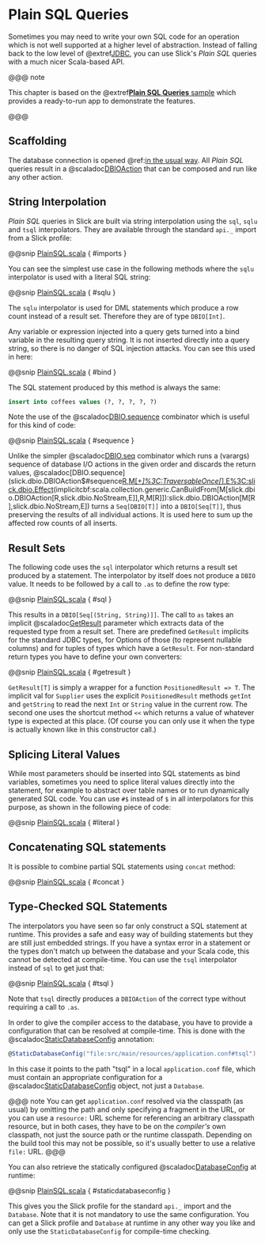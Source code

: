 Plain SQL Queries
=================

Sometimes you may need to write your own SQL code for an operation which is
not well supported at a higher level of abstraction. Instead of falling back
to the low level of @extref[JDBC](jdbc:), you can use Slick's *Plain SQL* queries with a much
nicer Scala-based API.

@@@ note

This chapter is based on the @extref[**Plain SQL Queries** sample](samplerepo:slick-plainsql) which provides a
ready-to-run app to demonstrate the features.

@@@

Scaffolding
-----------

The database connection is opened 
@ref:[in the usual way](gettingstarted.md#database-configuration). All *Plain SQL* queries result in
a @scaladoc[DBIOAction](slick.dbio.DBIOAction) that can be composed and run like any other action.

String Interpolation
--------------------

*Plain SQL* queries in Slick are built via string interpolation using the `sql`, `sqlu` and
`tsql` interpolators. They are available through the standard `api._` import from a Slick profile:

@@snip [PlainSQL.scala](../code/PlainSQL.scala) { #imports }

You can see the simplest use case in the following methods where the `sqlu` interpolator is used
with a literal SQL string:

@@snip [PlainSQL.scala](../code/PlainSQL.scala) { #sqlu }

The `sqlu` interpolator is used for DML statements which produce a row count instead of a result
set. Therefore they are of type `DBIO[Int]`.

Any variable or expression injected into a query gets turned into a bind variable in the resulting
query string. It is not inserted directly into a query string, so there is no danger of SQL
injection attacks. You can see this used in here:

@@snip [PlainSQL.scala](../code/PlainSQL.scala) { #bind }

The SQL statement produced by this method is always the same:

```sql
insert into coffees values (?, ?, ?, ?, ?)
```

Note the use of the
@scaladoc[DBIO.sequence](slick.dbio.DBIOAction$#sequence[R,M[+_]%3C:TraversableOnce[_],E%3C:slick.dbio.Effect](in:M[slick.dbio.DBIOAction[R,slick.dbio.NoStream,E]])(implicitcbf:scala.collection.generic.CanBuildFrom[M[slick.dbio.DBIOAction[R,slick.dbio.NoStream,E]],R,M[R]]):slick.dbio.DBIOAction[M[R],slick.dbio.NoStream,E])
combinator which is useful for this kind of code:

@@snip [PlainSQL.scala](../code/PlainSQL.scala) { #sequence }

Unlike the simpler
@scaladoc[DBIO.seq](slick.dbio.DBIOAction$#seq[E%3C:slick.dbio.Effect](actions:slick.dbio.DBIOAction[_,slick.dbio.NoStream,E]*):slick.dbio.DBIOAction[Unit,slick.dbio.NoStream,E])
combinator which runs a (varargs) sequence of database I/O actions in the given order and discards
the return values,
@scaladoc[DBIO.sequence](slick.dbio.DBIOAction$#sequence[R,M[+_]%3C:TraversableOnce[_],E%3C:slick.dbio.Effect](in:M[slick.dbio.DBIOAction[R,slick.dbio.NoStream,E]])(implicitcbf:scala.collection.generic.CanBuildFrom[M[slick.dbio.DBIOAction[R,slick.dbio.NoStream,E]],R,M[R]]):slick.dbio.DBIOAction[M[R],slick.dbio.NoStream,E])
turns a `Seq[DBIO[T]]` into a `DBIO[Seq[T]]`, thus preserving the results of all individual
actions. It is used here to sum up the affected row counts of all inserts.

Result Sets
-----------

The following code uses the `sql` interpolator which returns a result set produced by a
statement. The interpolator by itself does not produce a `DBIO` value. It needs to be
followed by a call to `.as` to define the row type:

@@snip [PlainSQL.scala](../code/PlainSQL.scala) { #sql }

This results in a `DBIO[Seq[(String, String)]]`. The call to `as` takes an implicit
@scaladoc[GetResult](slick.jdbc.GetResult) parameter which extracts data of the requested type from a result set.
There are predefined `GetResult` implicits for the standard JDBC types, for Options of those (to
represent nullable columns) and for tuples of types which have a `GetResult`. For non-standard
return types you have to define your own converters:

@@snip [PlainSQL.scala](../code/PlainSQL.scala) { #getresult }

`GetResult[T]` is simply a wrapper for a function `PositionedResult => T`. The implicit val for
`Supplier` uses the explicit `PositionedResult` methods `getInt` and `getString` to read
the next `Int` or `String` value in the current row. The second one uses the shortcut method
`<<` which returns a value of whatever type is expected at this place. (Of course you can only
use it when the type is actually known like in this constructor call.)

Splicing Literal Values
-----------------------

While most parameters should be inserted into SQL statements as bind variables, sometimes you need
to splice literal values directly into the statement, for example to abstract over table names or
to run dynamically generated SQL code. You can use `#$` instead of `$` in all interpolators for
this purpose, as shown in the following piece of code:

@@snip [PlainSQL.scala](../code/PlainSQL.scala) { #literal }

Concatenating SQL statements
-----------------------

It is possible to combine partial SQL statements using `concat` method:

@@snip [PlainSQL.scala](../code/PlainSQL.scala) { #concat }

Type-Checked SQL Statements
---------------------------

The interpolators you have seen so far only construct a SQL statement at runtime. This provides a
safe and easy way of building statements but they are still just embedded strings. If you have a
syntax error in a statement or the types don't match up between the database and your Scala code,
this cannot be detected at compile-time. You can use the `tsql` interpolator instead of `sql`
to get just that:

@@snip [PlainSQL.scala](../code/PlainSQL.scala) { #tsql }

Note that `tsql` directly produces a `DBIOAction` of the correct type without requiring a call
to `.as`.

In order to give the compiler access to the database, you have to provide a configuration that can
be resolved at compile-time. This is done with the @scaladoc[StaticDatabaseConfig](slick.basic.StaticDatabaseConfig)
annotation:

```scala
@StaticDatabaseConfig("file:src/main/resources/application.conf#tsql")
```

In this case it points to the path "tsql" in a local `application.conf` file, which must contain
an appropriate configuration for a @scaladoc[StaticDatabaseConfig](slick.basic.StaticDatabaseConfig) object, not just a
`Database`.

@@@ note
You can get `application.conf` resolved via the classpath (as usual) by omitting the path and
only specifying a fragment in the URL, or you can use a `resource:` URL scheme for referencing
an arbitrary classpath resource, but in both cases, they have to be on the *compiler's* own
classpath, not just the source path or the runtime classpath. Depending on the build tool this
may not be possible, so it's usually better to use a relative `file:` URL.
@@@

You can also retrieve the statically configured @scaladoc[DatabaseConfig](slick.basic.DatabaseConfig) at runtime:

@@snip [PlainSQL.scala](../code/PlainSQL.scala) { #staticdatabaseconfig }

This gives you the Slick profile for the standard `api._` import and the `Database`. Note that
it is not mandatory to use the same configuration. You can get a Slick profile and `Database` at
runtime in any other way you like and only use the `StaticDatabaseConfig` for compile-time
checking.
